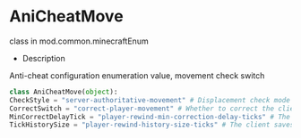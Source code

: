 # AniCheatMove 

class in mod.common.minecraftEnum 

- Description 

Anti-cheat configuration enumeration value, movement check switch 

```python 
class AniCheatMove(object): 
CheckStyle = "server-authoritative-movement" # Displacement check mode 
CorrectSwitch = "correct-player-movement" # Whether to correct the client with displacement problems 
MinCorrectDelayTick = "player-rewind-min-correction-delay-ticks" # The minimum number of ticks from the server to send a correction command from the discovery of cheating, 0 means that the correction command is sent every frame when cheating is discovered (int) 
TickHistorySize = "player-rewind-history-size-ticks" # The client saves the historical frame number for rewind simulation. 20 frames per second (int) 

``` 

